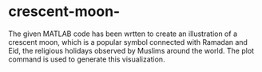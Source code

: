 # crescent-moon-
The given MATLAB code has been wrtten to create an illustration of a crescent moon, which is a popular symbol connected with Ramadan and Eid, the religious holidays observed by Muslims around the world. The plot command is used to generate this visualization.
